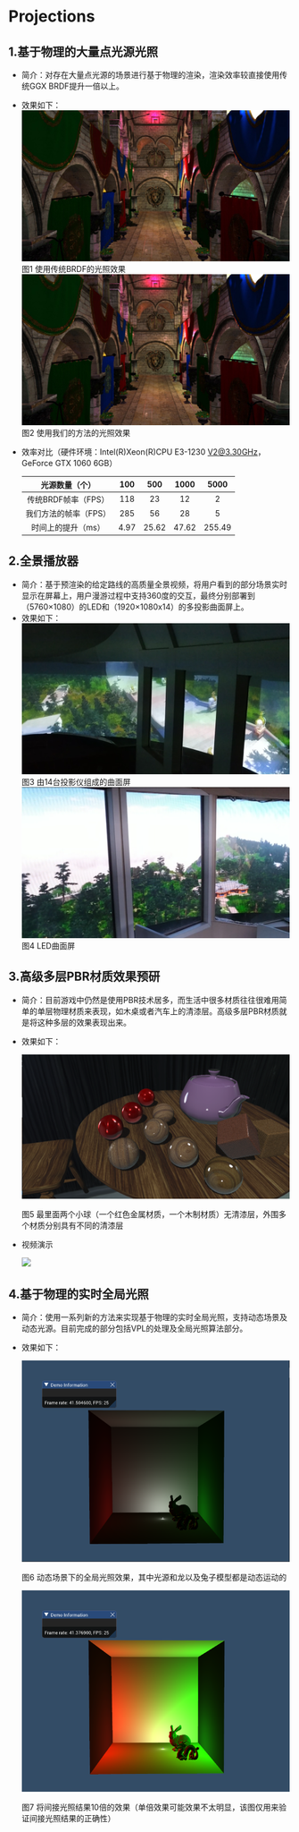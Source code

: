 # Projections
## 1.基于物理的大量点光源光照
* 简介：对存在大量点光源的场景进行基于物理的渲染，渲染效率较直接使用传统GGX BRDF提升一倍以上。

* 效果如下：
  ![](LargeNumberOfPointLights/BRDFResult_MS_16.jpg "使用传统BRDF的光照效果")
  图1 使用传统BRDF的光照效果
  ![](LargeNumberOfPointLights/LTCResult_MS_16.jpg "使用我们的方法的光照效果")
  图2 使用我们的方法的光照效果

* 效率对比（硬件环境：Intel(R)Xeon(R)CPU E3-1230 V2@3.30GHz， GeForce GTX 1060 6GB）

  |    光源数量（个）     | 100  |  500  | 1000  |  5000  |
  | :-------------------: | :--: | :---: | :---: | :----: |
  |  传统BRDF帧率（FPS）  | 118  |  23   |  12   |   2    |
  | 我们方法的帧率（FPS） | 285  |  56   |  28   |   5    |
  |  时间上的提升（ms）   | 4.97 | 25.62 | 47.62 | 255.49 |

  

## 2.全景播放器
* 简介：基于预渲染的给定路线的高质量全景视频，将用户看到的部分场景实时显示在屏幕上，用户漫游过程中支持360度的交互，最终分别部署到（5760×1080）的LED和（1920×1080x14）的多投影曲面屏上。
* 效果如下：
![](PanoramaVideoPlayer/MultiProjector.png "由14台投影仪组成的曲面屏")
图3 由14台投影仪组成的曲面屏
![](PanoramaVideoPlayer/LED.png "LED曲面屏")
图4 LED曲面屏


<!--<iframe width="560" height="315" src="PanoramaVideoPlayer/LED.mp4" frameborder="0" allowfullscreen></iframe>
<video id="video" controls="" preload="none">
	<source id="mp4" src="PanoramaVideoPlayer/MultiProjector.mp4" type="video/mp4">
</video>-->
## 3.高级多层PBR材质效果预研
* 简介：目前游戏中仍然是使用PBR技术居多，而生活中很多材质往往很难用简单的单层物理材质来表现，如木桌或者汽车上的清漆层。高级多层PBR材质就是将这种多层的效果表现出来。

* 效果如下：

  ![](Multi-LayeredPBRMaterial/MultiLayeredPBRMaterial.png)

  图5 最里面两个小球（一个红色金属材质，一个木制材质）无清漆层，外围多个材质分别具有不同的清漆层

* 视频演示

  ![](Multi-LayeredPBRMaterial/MultiLayeredPBRMaterial.gif)

## 4.基于物理的实时全局光照

* 简介：使用一系列新的方法来实现基于物理的实时全局光照，支持动态场景及动态光源。目前完成的部分包括VPL的处理及全局光照算法部分。

* 效果如下：

  ![](RealTimeGlobalIllumination/direct_light+indirect_light.png)

  图6 动态场景下的全局光照效果，其中光源和龙以及兔子模型都是动态运动的

  ![](RealTimeGlobalIllumination/direct_light+indirect_light10.png)

  图7 将间接光照结果10倍的效果（单倍效果可能效果不太明显，该图仅用来验证间接光照结果的正确性）